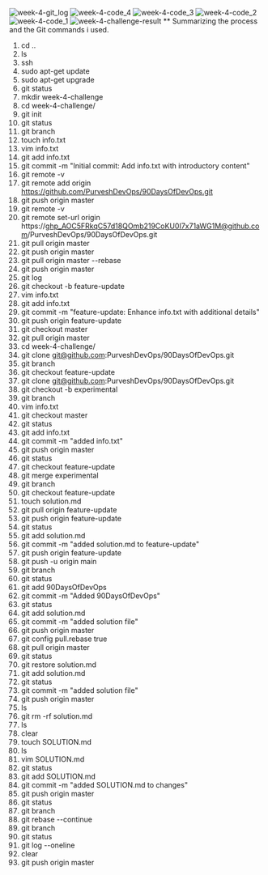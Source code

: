 ![week-4-git_log](https://github.com/user-attachments/assets/74242d5b-fc34-44e1-a6df-c41ca066775e)
![week-4-code_4](https://github.com/user-attachments/assets/beb5452e-f2b7-48ba-a7ac-65ab3f67e164)
![week-4-code_3](https://github.com/user-attachments/assets/a78f5a01-3733-4988-8ad5-fb0cc3571838)
![week-4-code_2](https://github.com/user-attachments/assets/3ae60837-accc-4ec2-b603-b5128118e05a)
![week-4-code_1](https://github.com/user-attachments/assets/6997554f-6dbd-481b-a4be-5a2618b0ca20)
![week-4-challenge-result](https://github.com/user-attachments/assets/aa779904-be06-4a51-80f6-73bd33658a92)
** Summarizing the process and the Git commands i used.

1. cd ..
2. ls
3. ssh
4. sudo apt-get update
5. sudo apt-get upgrade
6. git status
7. mkdir week-4-challenge
8. cd week-4-challenge/
9. git init
10. git status
11. git branch
12. touch info.txt
13. vim info.txt
14. git add info.txt
15. git commit -m "Initial commit: Add info.txt with introductory content"
16. git remote -v
17. git remote add origin https://github.com/PurveshDevOps/90DaysOfDevOps.git
18. git push origin master
19. git remote -v
20. git remote set-url origin https://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@github.com/PurveshDevOps/90DaysOfDevOps.git
21. git pull origin master
22. git push origin master
23. git pull origin master --rebase
24. git push origin master
25. git log
26. git checkout -b feature-update
27. vim info.txt
28. git add info.txt
29. git commit -m "feature-update: Enhance info.txt with additional details"
30. git push origin feature-update
31. git checkout master
32. git pull origin master
33. cd week-4-challenge/
34. git clone git@github.com:PurveshDevOps/90DaysOfDevOps.git
35. git branch
36. git checkout feature-update
37. git clone git@github.com:PurveshDevOps/90DaysOfDevOps.git
38. git checkout -b experimental
39. git branch
40. vim info.txt
41. git checkout master
42. git status
43. git add info.txt
44. git commit -m "added info.txt"
45. git push origin master
46. git status
47. git checkout feature-update
48. git merge experimental
49. git branch
50. git checkout feature-update
51. touch solution.md
52. git pull origin feature-update
53. git push origin feature-update
54. git status
55. git add solution.md
56. git commit -m "added solution.md to feature-update"
57. git push origin feature-update
58. git push -u origin main
59. git branch
60. git status
61. git add 90DaysOfDevOps
62. git commit -m "Added 90DaysOfDevOps"
63. git status
64. git add solution.md
65. git commit -m "added solution file"
66. git push origin master
67. git config pull.rebase true
68. git pull origin master
69. git status
70. git restore solution.md
71. git add solution.md
72. git status
73. git commit -m "added solution file"
74. git push origin master
75. ls
76. git rm -rf solution.md
77. ls
78. clear
79. touch SOLUTION.md
80. ls
81. vim SOLUTION.md
82. git status
83. git add SOLUTION.md
84. git commit -m "added SOLUTION.md to changes"
85. git push origin master
86. git status
87. git branch
88. git rebase --continue
89. git branch
90. git status
91. git log --oneline
92. clear
93. git push origin master
